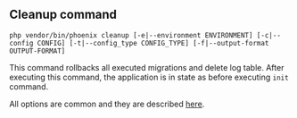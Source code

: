 ## Cleanup command
`php vendor/bin/phoenix cleanup [-e|--environment ENVIRONMENT] [-c|--config CONFIG] [-t|--config_type CONFIG_TYPE] [-f|--output-format OUTPUT-FORMAT]`

This command rollbacks all executed migrations and delete log table. After executing this command, the application is in state as before executing `init` command.

All options are common and they are described [here](commands.md).
